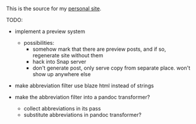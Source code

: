 This is the source for my [personal site](http://blaenkdenum.com).

TODO:

* implement a preview system
  * possibilities:
    * somehow mark that there are preview posts, and if so, regenerate site without them
    * hack into Snap server
    * don't generate post, only serve copy from separate place. won't show up anywhere else


* make abbreviation filter use blaze html instead of strings
* make the abbreviation filter into a pandoc transformer?
  * collect abbreviations in its pass
  * substitute abbreviations in pandoc transformer?
